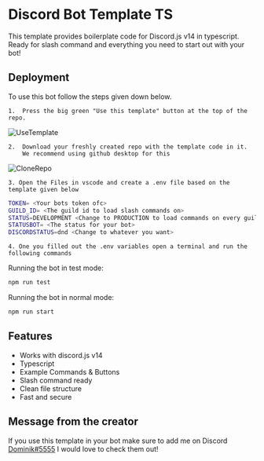 
# Discord Bot Template TS

This template provides boilerplate code for Discord.js v14 in typescript. Ready for slash command and everything you need to start out with your bot!

## Deployment

To use this bot follow the steps given down below.

    1.  Press the big green "Use this template" button at the top of the repo.
![UseTemplate](https://cdn.discordapp.com/attachments/926292185748496446/979030135854477322/unknown.png)

    2.  Download your freshly created repo with the template code in it. 
        We recommend using github desktop for this
![CloneRepo](https://cdn.discordapp.com/attachments/926292185748496446/979031472000344124/unknown.png)

    3. Open the Files in vscode and create a .env file based on the template given below

```bash
TOKEN= <Your bots token ofc>
GUILD_ID= <The guild id to load slash commands on>
STATUS=DEVELOPMENT <Change to PRODUCTION to load commands on every guild>
STATUSBOT= <The status for your bot>
DISCORDSTATUS=dnd <Change to whatever you want>
```
    4. One you filled out the .env variables open a terminal and run the following commands

Running the bot in test mode:
```bash
npm run test
```

Running the bot in normal mode:
```bash
npm run start
```

## Features

- Works with discord.js v14
- Typescript
- Example Commands & Buttons
- Slash command ready
- Clean file structure
- Fast and secure

## Message from the creator
If you use this template in your bot make sure to add me on Discord [Dominik#5555](https://discord.com/users/347077478726238228)
I would love to check them out!
